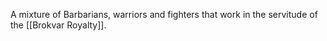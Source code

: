 A mixture of Barbarians, warriors and fighters that work in the servitude of the [[Brokvar Royalty]].
